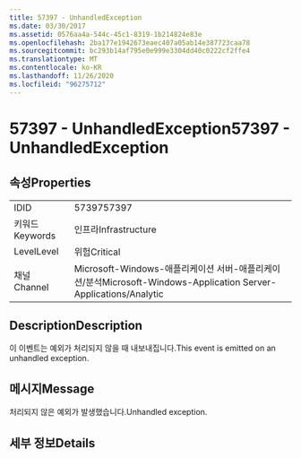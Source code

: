 ```yaml
---
title: 57397 - UnhandledException
ms.date: 03/30/2017
ms.assetid: 0576aa4a-544c-45c1-8319-1b214824e83e
ms.openlocfilehash: 2ba177e1942673eaec407a05ab14e387723caa78
ms.sourcegitcommit: bc293b14af795e0e999e3304dd40c0222cf2ffe4
ms.translationtype: MT
ms.contentlocale: ko-KR
ms.lasthandoff: 11/26/2020
ms.locfileid: "96275712"
---
```

# <a name="57397---unhandledexception"></a><span data-ttu-id="22bff-102">57397 - UnhandledException</span><span class="sxs-lookup"><span data-stu-id="22bff-102">57397 - UnhandledException</span></span>

## <a name="properties"></a><span data-ttu-id="22bff-103">속성</span><span class="sxs-lookup"><span data-stu-id="22bff-103">Properties</span></span>  
  
|||  
|-|-|  
|<span data-ttu-id="22bff-104">ID</span><span class="sxs-lookup"><span data-stu-id="22bff-104">ID</span></span>|<span data-ttu-id="22bff-105">57397</span><span class="sxs-lookup"><span data-stu-id="22bff-105">57397</span></span>|  
|<span data-ttu-id="22bff-106">키워드</span><span class="sxs-lookup"><span data-stu-id="22bff-106">Keywords</span></span>|<span data-ttu-id="22bff-107">인프라</span><span class="sxs-lookup"><span data-stu-id="22bff-107">Infrastructure</span></span>|  
|<span data-ttu-id="22bff-108">Level</span><span class="sxs-lookup"><span data-stu-id="22bff-108">Level</span></span>|<span data-ttu-id="22bff-109">위험</span><span class="sxs-lookup"><span data-stu-id="22bff-109">Critical</span></span>|  
|<span data-ttu-id="22bff-110">채널</span><span class="sxs-lookup"><span data-stu-id="22bff-110">Channel</span></span>|<span data-ttu-id="22bff-111">Microsoft-Windows-애플리케이션 서버-애플리케이션/분석</span><span class="sxs-lookup"><span data-stu-id="22bff-111">Microsoft-Windows-Application Server-Applications/Analytic</span></span>|  
  
## <a name="description"></a><span data-ttu-id="22bff-112">Description</span><span class="sxs-lookup"><span data-stu-id="22bff-112">Description</span></span>  

 <span data-ttu-id="22bff-113">이 이벤트는 예외가 처리되지 않을 때 내보내집니다.</span><span class="sxs-lookup"><span data-stu-id="22bff-113">This event is emitted on an unhandled exception.</span></span>  
  
## <a name="message"></a><span data-ttu-id="22bff-114">메시지</span><span class="sxs-lookup"><span data-stu-id="22bff-114">Message</span></span>  

 <span data-ttu-id="22bff-115">처리되지 않은 예외가 발생했습니다.</span><span class="sxs-lookup"><span data-stu-id="22bff-115">Unhandled exception.</span></span>  
  
## <a name="details"></a><span data-ttu-id="22bff-116">세부 정보</span><span class="sxs-lookup"><span data-stu-id="22bff-116">Details</span></span>
